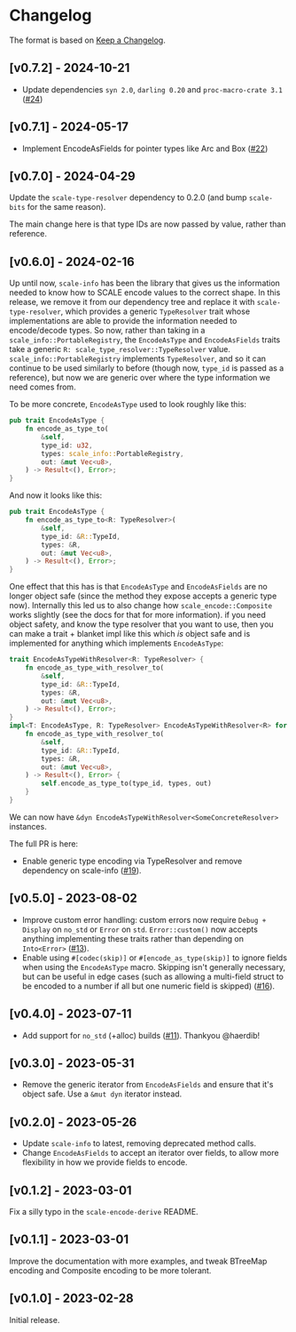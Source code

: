 # Changelog

The format is based on [Keep a Changelog].

[Keep a Changelog]: http://keepachangelog.com/en/1.0.0/

## [v0.7.2] - 2024-10-21

- Update dependencies `syn 2.0`, `darling 0.20` and `proc-macro-crate 3.1` ([#24](https://github.com/paritytech/scale-encode/pull/24))

## [v0.7.1] - 2024-05-17

- Implement EncodeAsFields for pointer types like Arc and Box ([#22](https://github.com/paritytech/scale-encode/pull/22))


## [v0.7.0] - 2024-04-29

Update the `scale-type-resolver` dependency to 0.2.0 (and bump `scale-bits` for the same reason).

The main change here is that type IDs are now passed by value, rather than reference.

## [v0.6.0] - 2024-02-16

Up until now, `scale-info` has been the library that gives us the information needed to know how to SCALE encode values to the correct shape. In this release, we remove it from our dependency tree and replace it with `scale-type-resolver`, which provides a generic `TypeResolver` trait whose implementations are able to provide the information needed to encode/decode types. So now, rather than taking in a `scale_info::PortableRegistry`, the `EncodeAsType` and `EncodeAsFields` traits take a generic `R: scale_type_resolver::TypeResolver` value. `scale_info::PortableRegistry` implements `TypeResolver`, and so it can continue to be used similarly to before (though now, `type_id` is passed as a reference), but now we are generic over where the type information we need comes from.

To be more concrete, `EncodeAsType` used to look roughly like this:

```rust
pub trait EncodeAsType {
    fn encode_as_type_to(
        &self,
        type_id: u32,
        types: scale_info::PortableRegistry,
        out: &mut Vec<u8>,
    ) -> Result<(), Error>;
}
```

And now it looks like this:

```rust
pub trait EncodeAsType {
    fn encode_as_type_to<R: TypeResolver>(
        &self,
        type_id: &R::TypeId,
        types: &R,
        out: &mut Vec<u8>,
    ) -> Result<(), Error>;
}
```

One effect that this has is that `EncodeAsType` and `EncodeAsFields` are no longer object safe (since the method they expose accepts a generic type now). Internally this led us to also change how `scale_encode::Composite` works slightly (see the docs for that for more information). if you need object safety, and know the type resolver that you want to use, then you can make a trait + blanket impl like this which _is_ object safe and is implemented for anything which implements `EncodeAsType`:

```rust
trait EncodeAsTypeWithResolver<R: TypeResolver> {
    fn encode_as_type_with_resolver_to(
        &self,
        type_id: &R::TypeId,
        types: &R,
        out: &mut Vec<u8>,
    ) -> Result<(), Error>;
}
impl<T: EncodeAsType, R: TypeResolver> EncodeAsTypeWithResolver<R> for T {
    fn encode_as_type_with_resolver_to(
        &self,
        type_id: &R::TypeId,
        types: &R,
        out: &mut Vec<u8>,
    ) -> Result<(), Error> {
        self.encode_as_type_to(type_id, types, out)
    }
}
```

We can now have `&dyn EncodeAsTypeWithResolver<SomeConcreteResolver>` instances.

The full PR is here:

- Enable generic type encoding via TypeResolver and remove dependency on scale-info ([#19](https://github.com/paritytech/scale-encode/pull/19)).

## [v0.5.0] - 2023-08-02

- Improve custom error handling: custom errors now require `Debug + Display` on `no_std` or `Error` on `std`.
  `Error::custom()` now accepts anything implementing these traits rather than depending on `Into<Error>`
  ([#13](https://github.com/paritytech/scale-encode/pull/13)).
- Enable using `#[codec(skip)]` or `#[encode_as_type(skip)]` to ignore fields when using the `EncodeAsType` macro.
  Skipping isn't generally necessary, but can be useful in edge cases (such as allowing a multi-field struct to be
  encoded to a number if all but one numeric field is skipped) ([#16](https://github.com/paritytech/scale-encode/pull/16)).

## [v0.4.0] - 2023-07-11

- Add support for `no_std` (+alloc) builds ([#11](https://github.com/paritytech/scale-encode/pull/11)). Thankyou @haerdib!

## [v0.3.0] - 2023-05-31

- Remove the generic iterator from `EncodeAsFields` and ensure that it's object safe. Use a `&mut dyn` iterator instead.

## [v0.2.0] - 2023-05-26

- Update `scale-info` to latest, removing deprecated method calls.
- Change `EncodeAsFields` to accept an iterator over fields, to allow more flexibility in how we provide fields to encode.

## [v0.1.2] - 2023-03-01

Fix a silly typo in the `scale-encode-derive` README.

## [v0.1.1] - 2023-03-01

Improve the documentation with more examples, and tweak BTreeMap encoding and Composite encoding to be more tolerant.

## [v0.1.0] - 2023-02-28

Initial release.

